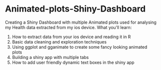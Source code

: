 # Animated-plots-Shiny-Dashboard
Creating a Shiny Dashboard with multiple Animated plots used for analysing my Health data extracted from my ios device.
What you'll learn:

1. How to extract data from your ios device and reading it in R
2. Basic data cleaning and exploration techniques
3. Using ggplot and gganimate to create some fancy looking animated plots
4. Building a shiny app with multiple tabs
5. How to add user friendly dynamic text boxes in the shiny app

